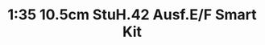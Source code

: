 ---
layout: product
title: "1:35 10.5cm StuH.42 Ausf.E/F Smart Kit"
price: "9800" 
desc: "Maketa"
img_path: "/assets/img/DRA6834.webp"
brand: "Dragon"
available: false
special_offer: false
new: false
soon: false
cat: "010000"
subcat: "010600"
subsubcat: "0N/A"
sifra: "DRA6834"
popular: false
spec: false
---